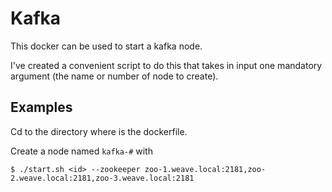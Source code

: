 # Kafka
This docker can be used to start a kafka node.

I've created a convenient script to do this that takes in input one mandatory argument (the name or number of node to create).

## Examples
Cd to the directory where is the dockerfile.

Create a node named `kafka-#` with

```
$ ./start.sh <id> --zookeeper zoo-1.weave.local:2181,zoo-2.weave.local:2181,zoo-3.weave.local:2181
```
